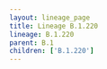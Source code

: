 ```yaml
---
layout: lineage_page
title: Lineage B.1.220
lineage: B.1.220
parent: B.1
children: ['B.1.220']
---
```


